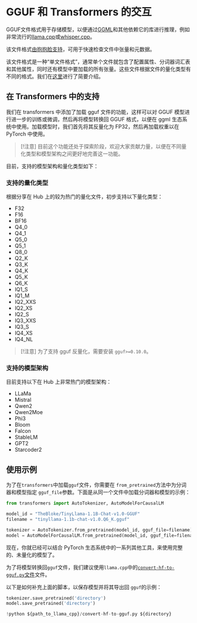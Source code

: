 <!--
Copyright 2023 The HuggingFace Team. All rights reserved.

Licensed under the Apache License, Version 2.0 (the "License"); you may not use this file except in compliance with
the License. You may obtain a copy of the License at

http://www.apache.org/licenses/LICENSE-2.0

Unless required by applicable law or agreed to in writing, software distributed under the License is distributed on
an "AS IS" BASIS, WITHOUT WARRANTIES OR CONDITIONS OF ANY KIND, either express or implied. See the License for the
specific language governing permissions and limitations under the License.

⚠️ Note that this file is in Markdown but contain specific syntax for our doc-builder (similar to MDX) that may not be
rendered properly in your Markdown viewer.
-->

# GGUF 和 Transformers 的交互

GGUF文件格式用于存储模型，以便通过[GGML](https://github.com/ggerganov/ggml)和其他依赖它的库进行推理，例如非常流行的[llama.cpp](https://github.com/ggerganov/llama.cpp)或[whisper.cpp](https://github.com/ggerganov/whisper.cpp)。

该文件格式[由抱抱脸支持](https://huggingface.co/docs/hub/en/gguf)，可用于快速检查文件中张量和元数据。

该文件格式是一种“单文件格式”，通常单个文件就包含了配置属性、分词器词汇表和其他属性，同时还有模型中要加载的所有张量。这些文件根据文件的量化类型有不同的格式。我们在[这里](https://huggingface.co/docs/hub/en/gguf#quantization-types)进行了简要介绍。

## 在 Transformers 中的支持

我们在 transformers 中添加了加载 gguf 文件的功能，这样可以对 GGUF 模型进行进一步的训练或微调，然后再将模型转换回 GGUF 格式，以便在 ggml 生态系统中使用。加载模型时，我们首先将其反量化为 FP32，然后再加载权重以在 PyTorch 中使用。

>    [!注意]
>    目前这个功能还处于探索阶段，欢迎大家贡献力量，以便在不同量化类型和模型架构之间更好地完善这一功能。

目前，支持的模型架构和量化类型如下：

### 支持的量化类型

根据分享在 Hub 上的较为热门的量化文件，初步支持以下量化类型：

- F32
- F16
- BF16
- Q4_0
- Q4_1
- Q5_0
- Q5_1
- Q8_0
- Q2_K
- Q3_K
- Q4_K
- Q5_K
- Q6_K
- IQ1_S
- IQ1_M
- IQ2_XXS
- IQ2_XS
- IQ2_S
- IQ3_XXS
- IQ3_S
- IQ4_XS
- IQ4_NL

>    [!注意]
>    为了支持 gguf 反量化，需要安装 `gguf>=0.10.0`。

### 支持的模型架构

目前支持以下在 Hub 上非常热门的模型架构：

- LLaMa
- Mistral
- Qwen2
- Qwen2Moe
- Phi3
- Bloom
- Falcon
- StableLM
- GPT2
- Starcoder2

## 使用示例

为了在`transformers`中加载`gguf`文件，你需要在 `from_pretrained`方法中为分词器和模型指定 `gguf_file`参数。下面是从同一个文件中加载分词器和模型的示例：

```py
from transformers import AutoTokenizer, AutoModelForCausalLM

model_id = "TheBloke/TinyLlama-1.1B-Chat-v1.0-GGUF"
filename = "tinyllama-1.1b-chat-v1.0.Q6_K.gguf"

tokenizer = AutoTokenizer.from_pretrained(model_id, gguf_file=filename)
model = AutoModelForCausalLM.from_pretrained(model_id, gguf_file=filename)
```

现在，你就已经可以结合 PyTorch 生态系统中的一系列其他工具，来使用完整的、未量化的模型了。

为了将模型转换回`gguf`文件，我们建议使用`llama.cpp`中的[`convert-hf-to-gguf.py`文件](https://github.com/ggerganov/llama.cpp/blob/master/convert_hf_to_gguf.py)文件。

以下是如何补充上面的脚本，以保存模型并将其导出回 `gguf`的示例：

```py
tokenizer.save_pretrained('directory')
model.save_pretrained('directory')

!python ${path_to_llama_cpp}/convert-hf-to-gguf.py ${directory}
```